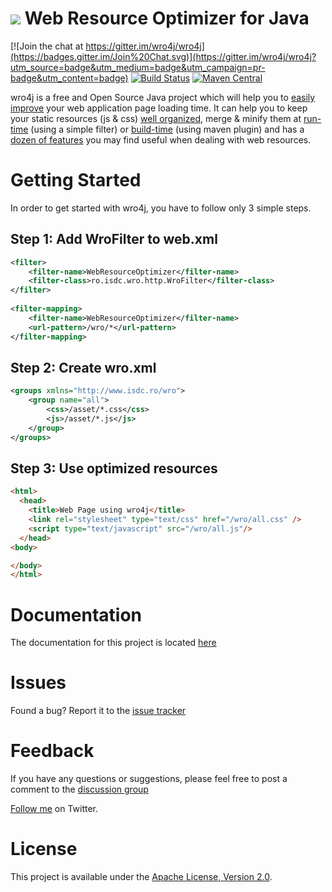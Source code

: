 # <img src="http://code.google.com/p/wro4j/logo"> Web Resource Optimizer for Java
[![Join the chat at https://gitter.im/wro4j/wro4j](https://badges.gitter.im/Join%20Chat.svg)](https://gitter.im/wro4j/wro4j?utm_source=badge&utm_medium=badge&utm_campaign=pr-badge&utm_content=badge)
[![Build Status](https://api.travis-ci.org/wro4j/wro4j.svg)](http://travis-ci.org/wro4j/wro4j)
[![Maven Central](https://maven-badges.herokuapp.com/maven-central/ro.isdc.wro4j/wro4j-core/badge.svg)](https://maven-badges.herokuapp.com/maven-central/ro.isdc.wro4j/wro4j-core)

wro4j is a free and Open Source Java project which will help you to [easily improve](http://wro4j.github.com/wro4j) your web application page loading time. It can help you to keep your static resources (js & css) [well organized](http://wro4j.readthedocs.org/en/stable/WroFileFormat), merge & minify them at [run-time](http://wro4j.readthedocs.org/en/stable/Installation) (using a simple filter) or [build-time](http://wro4j.readthedocs.org/en/stable/MavenPlugin) (using maven plugin) and has a [dozen of features](http://wro4j.readthedocs.org/en/stable/Features) you may find useful when dealing with web resources.


# Getting Started

In order to get started with wro4j, you have to follow only 3 simple steps.

## Step 1: Add WroFilter to web.xml
```xml
<filter>
	<filter-name>WebResourceOptimizer</filter-name>
	<filter-class>ro.isdc.wro.http.WroFilter</filter-class>
</filter>
		 
<filter-mapping>
	<filter-name>WebResourceOptimizer</filter-name>
	<url-pattern>/wro/*</url-pattern>
</filter-mapping>
```		
## Step 2: Create wro.xml
```xml
<groups xmlns="http://www.isdc.ro/wro">
	<group name="all">
		<css>/asset/*.css</css>
		<js>/asset/*.js</js>
	</group>
</groups> 		
```
## Step 3: Use optimized resources
```html
<html>
  <head>
	<title>Web Page using wro4j</title>
	<link rel="stylesheet" type="text/css" href="/wro/all.css" />
	<script type="text/javascript" src="/wro/all.js"/>
  </head>
<body>

</body>
</html>		
```
		
# Documentation

The documentation for this project is located [here](http://wro4j.readthedocs.org/en/stable/)


# Issues

Found a bug? Report it to the [issue tracker](https://github.com/wro4j/wro4j/issues)


# Feedback

If you have any questions or suggestions, please feel free to post a comment to the [discussion group](https://groups.google.com/forum/#!forum/wro4j)

[Follow me](http://twitter.com/#!/wro4j) on Twitter.


# License

This project is available under the [Apache License, Version 2.0](http://www.apache.org/licenses/LICENSE-2.0.html).
